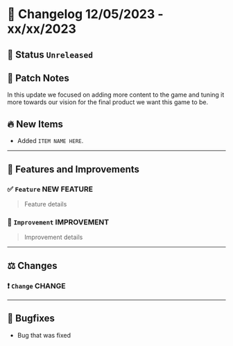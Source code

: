 # :bookmark_tabs:  Changelog 12/05/2023 - xx/xx/2023

## :red_circle: Status `Unreleased`
<!-- ## :green_circle: Status `Released` -->

## :speech_balloon: Patch Notes
In this update we focused on adding more content to the game and tuning it more towards our vision for the final product we want this game to be.

## :fire: New Items
- Added `ITEM NAME HERE`.

________

## :loudspeaker: Features and Improvements

### :white_check_mark: `Feature` NEW FEATURE
> Feature details

### :arrow_up_small: `Improvement` IMPROVEMENT
> Improvement details

________

## :balance_scale: Changes

### :exclamation: `Change` CHANGE

________

## :bug: Bugfixes
- Bug that was fixed
